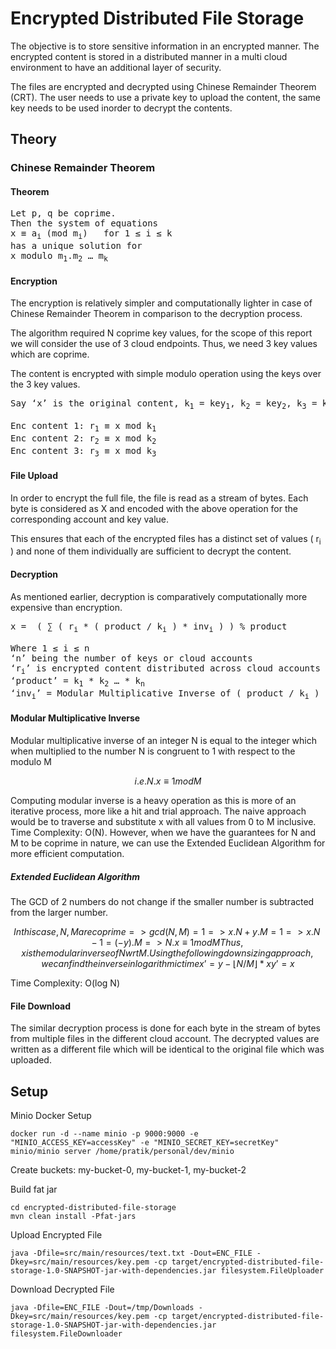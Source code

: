 # Encrypted Distributed File Storage

The objective is to store sensitive information in an encrypted manner. The encrypted content is stored in a distributed manner in a multi cloud environment to have an additional layer of security.

The files are encrypted and decrypted using Chinese Remainder Theorem (CRT). The user needs to use a private key to upload the content, the same key needs to be used inorder to decrypt the contents.

## Theory
### Chinese Remainder Theorem

#### Theorem
<pre>
Let p, q be coprime.
Then the system of equations
x ≡ a<sub>i</sub> (mod m<sub>i</sub>)   for 1 ≤ i ≤ k
has a unique solution for
x modulo m<sub>1</sub>.m<sub>2</sub> … m<sub>k</sub>
</pre>

#### Encryption
The encryption is relatively simpler and computationally lighter in case of Chinese Remainder Theorem in comparison to the decryption process.

The algorithm required N coprime key values, for the scope of this report we will consider the use of 3 cloud endpoints. Thus, we need 3 key values which are coprime.

The content is encrypted with simple modulo operation using the keys over the 3 key values.
<pre>
Say ‘x’ is the original content, k<sub>1</sub> = key<sub>1</sub>, k<sub>2</sub> = key<sub>2</sub>, k<sub>3</sub> = key<sub>3</sub>

Enc content 1: r<sub>1</sub> ≡ x mod k<sub>1</sub>
Enc content 2: r<sub>2</sub> ≡ x mod k<sub>2</sub>
Enc content 3: r<sub>3</sub> ≡ x mod k<sub>3</sub>
</pre>

#### File Upload
In order to encrypt the full file, the file is read as a stream of bytes. Each byte is considered as X and encoded with the above operation for the corresponding account and key value.

This ensures that each of the encrypted files has a distinct set of values ( r<sub>i</sub> ) and none of them individually are sufficient to decrypt the content.

#### Decryption
As mentioned earlier, decryption is comparatively computationally more expensive than encryption.

<pre>
x =  ( ∑ ( r<sub>i</sub> * ( product / k<sub>i</sub> ) * inv<sub>i</sub> ) ) % product

Where 1 ≤ i ≤ n
‘n’ being the number of keys or cloud accounts
‘r<sub>i</sub>’ is encrypted content distributed across cloud accounts
‘product’ = k<sub>1</sub> * k<sub>2</sub> … * k<sub>n</sub>
‘inv<sub>i</sub>’ = Modular Multiplicative Inverse of ( product / k<sub>i</sub> )
</pre>

#### Modular Multiplicative Inverse
Modular multiplicative inverse of an integer N is equal to the integer which when multiplied to the number N is congruent to 1 with respect to the modulo M

```math
i.e.   N . x ≡ 1 mod M
```

Computing modular inverse is a heavy operation as this is more of an iterative process, more like a hit and trial approach.
The naive approach would be to traverse and substitute x with all values from 0 to M inclusive. Time Complexity: O(N).
However, when we have the guarantees for N and M to be coprime in nature, we can use the Extended Euclidean Algorithm for more efficient computation.

##### Extended Euclidean Algorithm
The GCD of 2 numbers do not change if the smaller number is subtracted from the larger number.

```math
In this case,
N, M are coprime

=> gcd(N,M) = 1
=> x.N + y.M = 1
=> x.N - 1 = (- y).M
=> N . x ≡ 1 mod M

Thus, x is the modular inverse of N wrt M.

Using the following downsizing approach, we can find the inverse in logarithmic time
x’ = y - ⌊N/M⌋ * x
y’ = x
```

Time Complexity: O(log N)

#### File Download
The similar decryption process is done for each byte in the stream of bytes from multiple files in the different cloud account.
The decrypted values are written as a different file which will be identical to the original file which was uploaded.


## Setup
Minio Docker Setup
```
docker run -d --name minio -p 9000:9000 -e "MINIO_ACCESS_KEY=accessKey" -e "MINIO_SECRET_KEY=secretKey" minio/minio server /home/pratik/personal/dev/minio
```

Create buckets:
my-bucket-0, my-bucket-1, my-bucket-2


Build fat jar
```
cd encrypted-distributed-file-storage
mvn clean install -Pfat-jars
```

Upload Encrypted File
```
java -Dfile=src/main/resources/text.txt -Dout=ENC_FILE -Dkey=src/main/resources/key.pem -cp target/encrypted-distributed-file-storage-1.0-SNAPSHOT-jar-with-dependencies.jar filesystem.FileUploader
```

Download Decrypted File
```
java -Dfile=ENC_FILE -Dout=/tmp/Downloads -Dkey=src/main/resources/key.pem -cp target/encrypted-distributed-file-storage-1.0-SNAPSHOT-jar-with-dependencies.jar filesystem.FileDownloader
```
